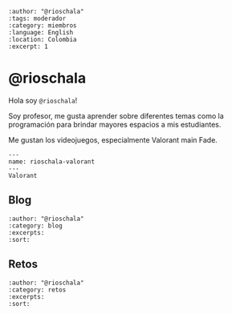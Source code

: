 ```{post} 2023-07-18
:author: "@rioschala"
:tags: moderador
:category: miembros
:language: English
:location: Colombia
:excerpt: 1
```

# @rioschala

Hola soy `@rioschala`! 

Soy profesor, me gusta aprender sobre diferentes temas como la programación para brindar mayores espacios a mis estudiantes. 

Me gustan los videojuegos, especialmente Valorant main Fade. 

```{figure} index.md-data/valorant.png
---
name: rioschala-valorant
---
Valorant
```

## Blog 

```{postlist}
:author: "@rioschala"
:category: blog
:excerpts:
:sort:
```

## Retos

```{postlist}
:author: "@rioschala"
:category: retos
:excerpts:
:sort:
```

